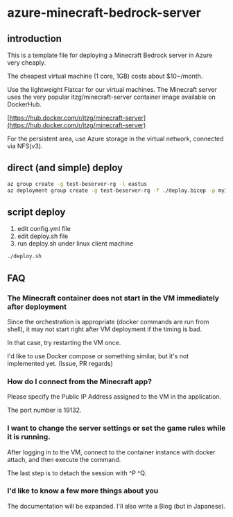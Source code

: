 # azure-minecraft-bedrock-server

## introduction

This is a template file for deploying a Minecraft Bedrock server in Azure very cheaply.

The cheapest virtual machine (1 core, 1GB) costs about $10~/month.

Use the lightweight Flatcar for our virtual machines.
The Minecraft server uses the very popular itzg/minecraft-server container image available on DockerHub.

[https://hub.docker.com/r/itzg/minecraft-server](https://hub.docker.com/r/itzg/minecraft-server)

For the persistent area, use Azure storage in the virtual network, connected via NFS(v3).

## direct (and simple) deploy

```bash
az group create -g test-beserver-rg -l eastus
az deployment group create -g test-beserver-rg -f ./deploy.bicep -p myIp=<your_client_ip_address> adminPassword=<password>
```

## script deploy

1. edit config.yml file
2. edit deploy.sh file
3. run deploy.sh under linux client machine

```bash
./deploy.sh
```

## FAQ

### The Minecraft container does not start in the VM immediately after deployment

Since the orchestration is appropriate (docker commands are run from shell), it may not start right after VM deployment if the timing is bad.

In that case, try restarting the VM once.

I'd like to use Docker compose or something similar, but it's not implemented yet. (Issue, PR regards)

### How do I connect from the Minecraft app?

Please specify the Public IP Address assigned to the VM in the application.

The port number is 19132.

### I want to change the server settings or set the game rules while it is running.

After logging in to the VM, connect to the container instance with docker attach, and then execute the command.

The last step is to detach the session with ^P ^Q.

### I'd like to know a few more things about you

The documentation will be expanded. I'll also write a Blog (but in Japanese).
